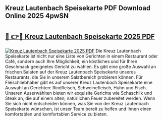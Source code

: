 ## Kreuz Lautenbach Speisekarte PDF Download Online 2025 4pwSN

# <h2><a href="http://gc9xpt.nevu.top/?p=Kreuz+Lautenbach+Speisekarte">🔗 👉🔴 Kreuz Lautenbach Speisekarte 2025 PDF</a></h2>

[![Kreuz Lautenbach Speisekarte 2025 PDF](https://i.imgur.com/dBaPXMq.png)](http://gc9xpt.nevu.top/?p=Kreuz+Lautenbach+Speisekarte)
Die Kreuz Lautenbach Speisekarte ist nicht nur eine Liste von Gerichten in einem Restaurant oder Café, sondern auch Ihre Möglichkeit, ein köstliches und für Ihren Geschmack geeignetes Gericht zu wählen. Es gibt eine große Auswahl an frischen Salaten auf der Kreuz Lautenbach Speisekarte unseres Restaurants, die Sie in unserem Salatbereich probieren können. Für Fleischliebhaber gibt es auf unserer Kreuz Lautenbach Speisekarte eine Auswahl an Gerichten: Rindfleisch, Schweinefleisch, Huhn und Fisch. Unseren Auserwählten bieten wir exquisite Gerichte wie Schaschlik und Steak an, die auf einem alten, natürlichen Feuer zubereitet werden. Wenn Sie sich nicht entscheiden können, was Sie von der Kreuz Lautenbach Speisekarte wünschen, ist unser Team bereit zu helfen und Ihnen einen komfortablen und komfortablen Service zu bieten.
